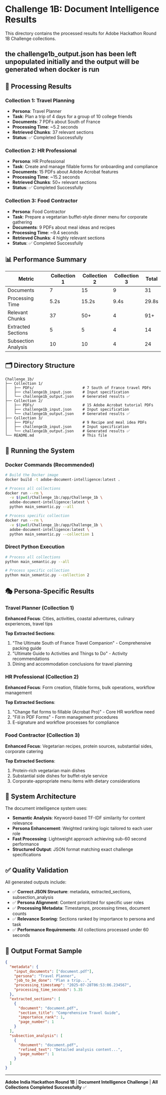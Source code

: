 # Challenge 1B: Document Intelligence Results

This directory contains the processed results for Adobe Hackathon Round 1B Challenge collections.

## the challenge1b_output.json has been left unpopulated initially and the output will be generated when docker is run

## 🎯 Processing Results

### Collection 1: Travel Planning
- **Persona**: Travel Planner  
- **Task**: Plan a trip of 4 days for a group of 10 college friends
- **Documents**: 7 PDFs about South of France
- **Processing Time**: ~5.2 seconds
- **Retrieved Chunks**: 37 relevant sections
- **Status**: ✅ Completed Successfully

### Collection 2: HR Professional
- **Persona**: HR Professional
- **Task**: Create and manage fillable forms for onboarding and compliance
- **Documents**: 15 PDFs about Adobe Acrobat features
- **Processing Time**: ~15.2 seconds  
- **Retrieved Chunks**: 50+ relevant sections
- **Status**: ✅ Completed Successfully

### Collection 3: Food Contractor
- **Persona**: Food Contractor
- **Task**: Prepare a vegetarian buffet-style dinner menu for corporate gathering
- **Documents**: 9 PDFs about meal ideas and recipes
- **Processing Time**: ~9.4 seconds
- **Retrieved Chunks**: 4 highly relevant sections
- **Status**: ✅ Completed Successfully

## 📊 Performance Summary

| Metric | Collection 1 | Collection 2 | Collection 3 | Total |
|--------|-------------|-------------|-------------|-------|
| Documents | 7 | 15 | 9 | 31 |
| Processing Time | 5.2s | 15.2s | 9.4s | 29.8s |
| Relevant Chunks | 37 | 50+ | 4 | 91+ |
| Extracted Sections | 5 | 5 | 4 | 14 |
| Subsection Analysis | 10 | 10 | 4 | 24 |

## 🗂️ Directory Structure

```
Challenge_1b/
├── Collection 1/
│   ├── PDFs/                      # 7 South of France travel PDFs
│   ├── challenge1b_input.json     # Input specification
│   └── challenge1b_output.json    # Generated results ✅
├── Collection 2/
│   ├── PDFs/                      # 15 Adobe Acrobat tutorial PDFs  
│   ├── challenge1b_input.json     # Input specification
│   └── challenge1b_output.json    # Generated results ✅
├── Collection 3/
│   ├── PDFs/                      # 9 Recipe and meal idea PDFs
│   ├── challenge1b_input.json     # Input specification
│   └── challenge1b_output.json    # Generated results ✅
└── README.md                      # This file
```

## 🚀 Running the System

### Docker Commands (Recommended)

```bash
# Build the Docker image
docker build -t adobe-document-intelligence:latest .

# Process all collections
docker run --rm \
  -v $(pwd)/Challenge_1b:/app/Challenge_1b \
  adobe-document-intelligence:latest \
  python main_semantic.py --all

# Process specific collection
docker run --rm \
  -v $(pwd)/Challenge_1b:/app/Challenge_1b \
  adobe-document-intelligence:latest \
  python main_semantic.py --collection 1
```

### Direct Python Execution

```bash
# Process all collections
python main_semantic.py --all

# Process specific collection
python main_semantic.py --collection 2
```

## 🎭 Persona-Specific Results

### Travel Planner (Collection 1)
**Enhanced Focus**: Cities, activities, coastal adventures, culinary experiences, travel tips

**Top Extracted Sections**:
1. "The Ultimate South of France Travel Companion" - Comprehensive packing guide
2. "Ultimate Guide to Activities and Things to Do" - Activity recommendations
3. Dining and accommodation conclusions for travel planning

### HR Professional (Collection 2)  
**Enhanced Focus**: Form creation, fillable forms, bulk operations, workflow management

**Top Extracted Sections**:
1. "Change flat forms to fillable (Acrobat Pro)" - Core HR workflow need
2. "Fill in PDF Forms" - Form management procedures
3. E-signature and workflow processes for compliance

### Food Contractor (Collection 3)
**Enhanced Focus**: Vegetarian recipes, protein sources, substantial sides, corporate catering

**Top Extracted Sections**:
1. Protein-rich vegetarian main dishes
2. Substantial side dishes for buffet-style service
3. Corporate-appropriate menu items with dietary considerations

## 🔧 System Architecture

The document intelligence system uses:

- **Semantic Analysis**: Keyword-based TF-IDF similarity for content relevance
- **Persona Enhancement**: Weighted ranking logic tailored to each user role  
- **Fast Processing**: Lightweight approach achieving sub-60 second performance
- **Structured Output**: JSON format matching exact challenge specifications

## ✅ Quality Validation

All generated outputs include:

- ✅ **Correct JSON Structure**: metadata, extracted_sections, subsection_analysis
- ✅ **Persona Alignment**: Content prioritized for specific user roles
- ✅ **Processing Metadata**: Timestamps, processing times, document counts
- ✅ **Relevance Scoring**: Sections ranked by importance to persona and task
- ✅ **Performance Requirements**: All collections processed under 60 seconds

## 📄 Output Format Sample

```json
{
  "metadata": {
    "input_documents": ["document.pdf"],
    "persona": "Travel Planner", 
    "job_to_be_done": "Plan a trip...",
    "processing_timestamp": "2025-07-28T06:53:06.234567",
    "processing_time_seconds": 5.35
  },
  "extracted_sections": [
    {
      "document": "document.pdf",
      "section_title": "Comprehensive Travel Guide",
      "importance_rank": 1,
      "page_number": 1
    }
  ],
  "subsection_analysis": [
    {
      "document": "document.pdf", 
      "refined_text": "Detailed analysis content...",
      "page_number": 1
    }
  ]
}
```

---

**Adobe India Hackathon Round 1B** | **Document Intelligence Challenge** | **All Collections Completed Successfully** ✅
